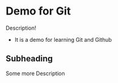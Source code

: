 # Demo for Git

Description!
- It is a demo for learning Git and Github

## Subheading

Some more Description